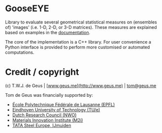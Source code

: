 # GooseEYE

Library to evaluate several geometrical statistical measures on (ensembles of) 'images' (i.e. 1-D, 2-D, or 3-D matrices). These measures are explained based on examples in the [documentation](https://gooseeye.readthedocs.io). 

The core of the implementation is a C++ library. For user convenience a Python interface is provided to perform more customised or automated computations.

# Credit / copyright

(c) T.W.J. de Geus | [www.geus.me](http://www.geus.me) | [tom@geus.me](mailto:tom@geus.me)

Tom de Geus was financially supported by:

*   [École Polytechnique Fédérale de Lausanne (EPFL)](http://www.epfl.ch)
*   [Eindhoven University of Technology (TU/e)](http://www.tue.nl)
*   [Dutch Research Council (NWO)](http://www.nwo.nl)
*   [Materials Innovation Institute (M2i)](http://www.m2i.nl)
*   [TATA Steel Europe, IJmuiden](http://www.tatasteel.com)
